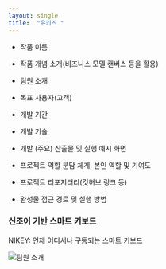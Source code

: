```yaml
---
layout: single
title:  "유키즈 "
---
```




- 작품 이름

- 작품 개념 소개(비즈니스 모델 캔버스 등을 활용)

- 팀원 소개

- 목표 사용자(고객)

- 개발 기간

- 개발 기술

- 개발 (주요) 산출물 및 실행 예시 화면 

- 프로젝트 역할 분담 체계, 본인 역할 및 기여도

- 프로젝트 리포지터리(깃허브 링크 등)

- 완성물 접근 경로 및 실행 방법

### 신조어 기반 스마트 키보드

NIKEY: 언제 어디서나 구동되는 스마트 키보드

![팀원 소개](https://user-images.githubusercontent.com/84081027/199201609-08f5d45c-1e76-449f-af93-200e4ac831d8.PNG)


```python

```


```python

```


```python

```
